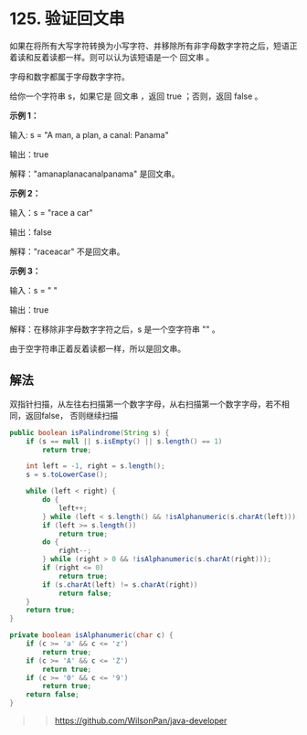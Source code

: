 # 125. 验证回文串

如果在将所有大写字符转换为小写字符、并移除所有非字母数字字符之后，短语正着读和反着读都一样。则可以认为该短语是一个 回文串 。

字母和数字都属于字母数字字符。

给你一个字符串 s，如果它是 回文串 ，返回 true ；否则，返回 false 。

**示例 1：**

输入: s = "A man, a plan, a canal: Panama"

输出：true

解释："amanaplanacanalpanama" 是回文串。

**示例 2：**

输入：s = "race a car"

输出：false

解释："raceacar" 不是回文串。

**示例 3：**

输入：s = " "

输出：true

解释：在移除非字母数字字符之后，s 是一个空字符串 "" 。

由于空字符串正着反着读都一样，所以是回文串。

## 解法

双指针扫描，从左往右扫描第一个数字字母，从右扫描第一个数字字母，若不相同，返回false， 否则继续扫描

```java
public boolean isPalindrome(String s) {
    if (s == null || s.isEmpty() || s.length() == 1)
        return true;

    int left = -1, right = s.length();
    s = s.toLowerCase();

    while (left < right) {
        do {
            left++;
        } while (left < s.length() && !isAlphanumeric(s.charAt(left)));
        if (left >= s.length())
            return true;
        do {
            right--;
        } while (right > 0 && !isAlphanumeric(s.charAt(right)));
        if (right <= 0)
            return true;
        if (s.charAt(left) != s.charAt(right))
            return false;
    }
    return true;
}

private boolean isAlphanumeric(char c) {
    if (c >= 'a' && c <= 'z')
        return true;
    if (c >= 'A' && c <= 'Z')
        return true;
    if (c >= '0' && c <= '9')
        return true;
    return false;
}
```

>> https://github.com/WilsonPan/java-developer